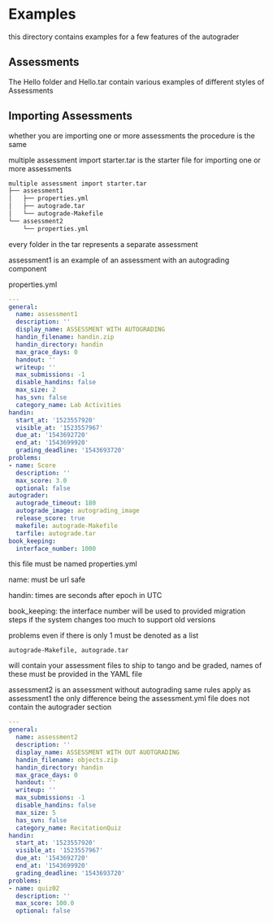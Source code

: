 # Examples

this directory contains examples for a few features of the autograder

## Assessments

The Hello folder and Hello.tar contain various examples of different styles of Assessments


## Importing Assessments

whether you are importing one or more assessments the procedure is the same

multiple assessment import starter.tar is the starter file for importing one or more assessments


```bash
multiple assessment import starter.tar
├── assessment1
│   ├── properties.yml
│   ├── autograde.tar
│   └── autograde-Makefile
└── assessment2
    └── properties.yml

```

every folder in the tar represents a separate assessment

assessment1 is an example of an assessment with an autograding component

properties.yml
```YAML
---
general:
  name: assessment1
  description: ''
  display_name: ASSESSMENT WITH AUTOGRADING
  handin_filename: handin.zip
  handin_directory: handin
  max_grace_days: 0
  handout: ''
  writeup: ''
  max_submissions: -1
  disable_handins: false
  max_size: 2
  has_svn: false
  category_name: Lab Activities
handin:
  start_at: '1523557920'
  visible_at: '1523557967'
  due_at: '1543692720'
  end_at: '1543699920'
  grading_deadline: '1543693720'
problems:
- name: Score
  description: ''
  max_score: 3.0
  optional: false
autograder:
  autograde_timeout: 180
  autograde_image: autograding_image
  release_score: true
  makefile: autograde-Makefile
  tarfile: autograde.tar
book_keeping:
  interface_number: 1000

```
this file must be named properties.yml

name: must be url safe

handin: times are seconds after epoch in UTC

book_keeping: the interface number will be used to provided migration steps if the system changes too much to support old versions

problems even if there is only 1 must be denoted as a list
~~~
autograde-Makefile, autograde.tar
~~~
will contain your assessment files to ship to tango and be graded, names of these must be provided in the YAML file

assessment2 is an assessment without autograding same rules apply as assessment1 the only difference being the assessment.yml file does not contain the autograder section

```YAML
---
general:
  name: assessment2
  description: ''
  display_name: ASSESSMENT WITH OUT AUOTGRADING
  handin_filename: objects.zip
  handin_directory: handin
  max_grace_days: 0
  handout: ''
  writeup: ''
  max_submissions: -1
  disable_handins: false
  max_size: 5
  has_svn: false
  category_name: RecitationQuiz
handin:
  start_at: '1523557920'
  visible_at: '1523557967'
  due_at: '1543692720'
  end_at: '1543699920'
  grading_deadline: '1543693720'
problems:
- name: quiz02
  description: ''
  max_score: 100.0
  optional: false
```
